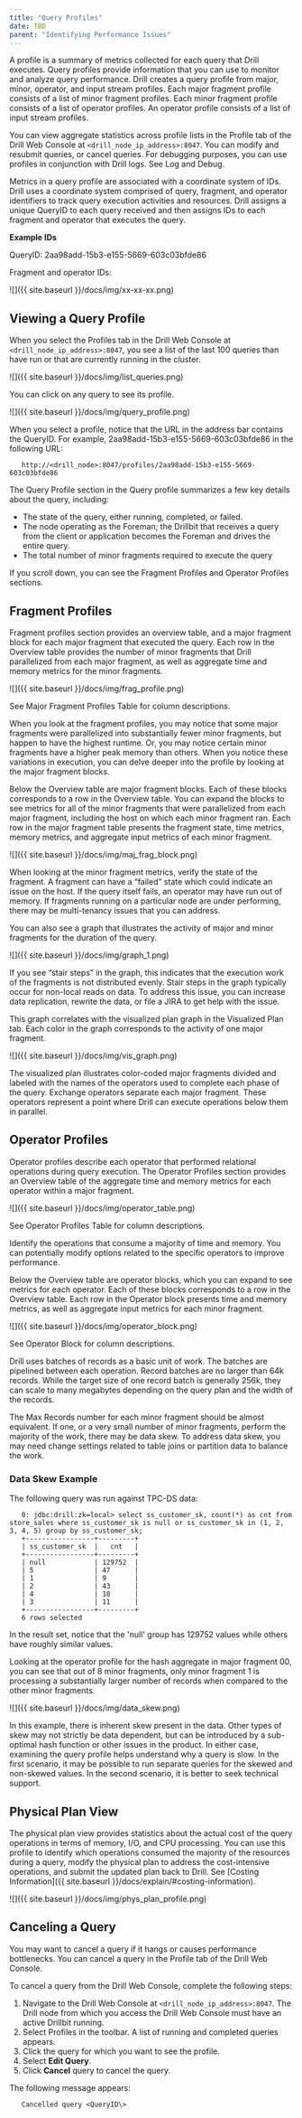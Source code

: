 ```yaml
---
title: "Query Profiles"
date: TBD 
parent: "Identifying Performance Issues"
---
```


A profile is a summary of metrics collected for each query that Drill executes. Query profiles provide information that you can use to monitor and analyze query performance. Drill creates a query profile from major, minor, operator, and input stream profiles. Each major fragment profile consists of a list of minor fragment profiles. Each minor fragment profile consists of a list of operator profiles. An operator profile consists of a list of input stream profiles. 

You can view aggregate statistics across profile lists in the Profile tab of the Drill Web Console at `<drill_node_ip_address>:8047`. You can modify and resubmit queries, or cancel queries. For debugging purposes, you can use profiles in conjunction with Drill logs. See Log and Debug.
 
Metrics in a query profile are associated with a coordinate system of IDs. Drill uses a coordinate system comprised of query, fragment, and operator identifiers to track query execution activities and resources. Drill assigns a unique QueryID to each query received and then assigns IDs to each fragment and operator that executes the query.
 
**Example IDs**

QueryID: 2aa98add-15b3-e155-5669-603c03bfde86
 
Fragment and operator IDs:  

![]({{ site.baseurl }}/docs/img/xx-xx-xx.png)  

## Viewing a Query Profile  

When you select the Profiles tab in the Drill Web Console at `<drill_node_ip_address>:8047`, you see a list of the last 100 queries than have run or that are currently running in the cluster.  

![]({{ site.baseurl }}/docs/img/list_queries.png)


You can click on any query to see its profile.  

![]({{ site.baseurl }}/docs/img/query_profile.png)  

When you select a profile, notice that the URL in the address bar contains the QueryID. For example, 2aa98add-15b3-e155-5669-603c03bfde86 in the following URL:

       http://<drill_node>:8047/profiles/2aa98add-15b3-e155-5669-603c03bfde86
 
The Query Profile section in the Query profile summarizes a few key details about the query, including: 
 
 * The state of the query, either running, completed, or failed.  
 * The node operating as the Foreman; the Drillbit that receives a query from the client or application becomes the Foreman and drives the entire query. 
 * The total number of minor fragments required to execute the query

If you scroll down, you can see the Fragment Profiles and Operator Profiles sections. 
 
## Fragment Profiles  

Fragment profiles section provides an overview table, and a major fragment block for each major fragment that executed the query. Each row in the Overview table provides the number of minor fragments that Drill parallelized from each major fragment, as well as aggregate time and memory metrics for the minor fragments.  

![]({{ site.baseurl }}/docs/img/frag_profile.png)  

See Major Fragment Profiles Table for column descriptions.
 
When you look at the fragment profiles, you may notice that some major fragments were parallelized into substantially fewer minor fragments, but happen to have the highest runtime.  Or, you may notice certain minor fragments have a higher peak memory than others. When you notice these variations in execution, you can delve deeper into the profile by looking at the major fragment blocks.
 
Below the Overview table are major fragment blocks. Each of these blocks corresponds to a row in the Overview table. You can expand the blocks to see metrics for all of the minor fragments that were parallelized from each major fragment, including the host on which each minor fragment ran. Each row in the major fragment table presents the fragment state, time metrics, memory metrics, and aggregate input metrics of each minor fragment.  

![]({{ site.baseurl }}/docs/img/maj_frag_block.png)  

When looking at the minor fragment metrics, verify the state of the fragment. A fragment can have a “failed” state which could indicate an issue on the host. If the query itself fails, an operator may have run out of memory. If fragments running on a particular node are under performing, there may be multi-tenancy issues that you can address.
 
You can also see a graph that illustrates the activity of major and minor fragments for the duration of the query.  

![]({{ site.baseurl }}/docs/img/graph_1.png)  

If you see “stair steps” in the graph, this indicates that the execution work of the fragments is not distributed evenly. Stair steps in the graph typically occur for non-local reads on data. To address this issue, you can increase data replication, rewrite the data, or file a JIRA to get help with the issue.
 
This graph correlates with the visualized plan graph in the Visualized Plan tab. Each color in the graph corresponds to the activity of one major fragment.  

![]({{ site.baseurl }}/docs/img/vis_graph.png)  

The visualized plan illustrates color-coded major fragments divided and labeled with the names of the operators used to complete each phase of the query. Exchange operators separate each major fragment. These operators represent a point where Drill can execute operations below them in parallel.  

## Operator Profiles  

Operator profiles describe each operator that performed relational operations during query execution. The Operator Profiles section provides an Overview table of the aggregate time and memory metrics for each operator within a major fragment.  

![]({{ site.baseurl }}/docs/img/operator_table.png)  

See Operator Profiles Table for column descriptions.
 
Identify the operations that consume a majority of time and memory. You can potentially modify options related to the specific operators to improve performance.
 
Below the Overview table are operator blocks, which you can expand to see metrics for each operator. Each of these blocks corresponds to a row in the Overview table. Each row in the Operator block presents time and memory metrics, as well as aggregate input metrics for each minor fragment.  

![]({{ site.baseurl }}/docs/img/operator_block.png)  

See Operator Block for column descriptions.
 
Drill uses batches of records as a basic unit of work. The batches are pipelined between each operation.  Record batches are no larger than 64k records. While the target size of one record batch is generally 256k, they can scale to many megabytes depending on the query plan and the width of the records.

The Max Records number for each minor fragment should be almost equivalent. If one, or a very small number of minor fragments, perform the majority of the work, there may be data skew. To address data skew, you may need change settings related to table joins or partition data to balance the work.  

### Data Skew Example
The following query was run against TPC-DS data:

       0: jdbc:drill:zk=local> select ss_customer_sk, count(*) as cnt from store_sales where ss_customer_sk is null or ss_customer_sk in (1, 2, 3, 4, 5) group by ss_customer_sk;
       +-----------------+---------+
       | ss_customer_sk  |   cnt   |
       +-----------------+---------+
       | null            | 129752  |
       | 5               | 47      |
       | 1               | 9       |
       | 2               | 43      |
       | 4               | 10      |
       | 3               | 11      |
       +-----------------+---------+
       6 rows selected
 
In the result set, notice that the 'null' group has 129752 values while others have roughly similar values.  

Looking at the operator profile for the hash aggregate in major fragment 00, you can see that out of 8 minor fragments, only minor fragment 1 is processing a substantially larger number of records when compared to the other minor fragments.  

![]({{ site.baseurl }}/docs/img/data_skew.png)  

In this example, there is inherent skew present in the data. Other types of skew may not strictly be data dependent, but can be introduced by a sub-optimal hash function or other issues in the product. In either case, examining the query profile helps understand why a query is slow. In the first scenario, it may be possible to run separate queries for the skewed and non-skewed values. In the second scenario, it is better to seek technical support.  

## Physical Plan View  

The physical plan view provides statistics about the actual cost of the query operations in terms of memory, I/O, and CPU processing. You can use this profile to identify which operations consumed the majority of the resources during a query, modify the physical plan to address the cost-intensive operations, and submit the updated plan back to Drill. See [Costing Information]({{ site.baseurl }}/docs/explain/#costing-information).  

![]({{ site.baseurl }}/docs/img/phys_plan_profile.png)  

## Canceling a Query  

You may want to cancel a query if it hangs or causes performance bottlenecks. You can cancel a query in the Profile tab of the Drill Web Console.
 
To cancel a query from the Drill Web Console, complete the following steps:  

1. Navigate to the Drill Web Console at `<drill_node_ip_address>:8047`.
The Drill node from which you access the Drill Web Console must have an active Drillbit running.
2. Select Profiles in the toolbar.
A list of running and completed queries appears.
3. Click the query for which you want to see the profile.
4. Select **Edit Query**.
5. Click **Cancel** query to cancel the query.  

The following message appears:  

       Cancelled query <QueryID\>





